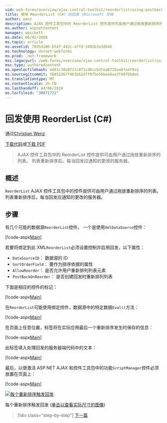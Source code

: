 ```yaml
---
uid: web-forms/overview/ajax-control-toolkit/reorderlist/using-postbacks-with-reorderlist-cs
title: 使用 ReorderList (C#) 的回发 |Microsoft 文档
author: wenz
description: AJAX 控件工具包中的 ReorderList 控件提供可由用户通过拖放重新排序的列表。 每当列表重新排序后，采购订单...
ms.author: aspnetcontent
manager: wpickett
ms.date: 06/02/2008
ms.topic: article
ms.assetid: 70d5d106-b547-442c-a7fd-3492b3e3d646
ms.technology: dotnet-webforms
ms.prod: .net-framework
msc.legacyurl: /web-forms/overview/ajax-control-toolkit/reorderlist/using-postbacks-with-reorderlist-cs
msc.type: authoredcontent
ms.openlocfilehash: ed01c30c0721c8f1cd8ccb3fea0735ea8fa4f0a1
ms.sourcegitcommit: f8852267f463b62d7f975e56bea9aa3f68fbbdeb
ms.translationtype: MT
ms.contentlocale: zh-CN
ms.lasthandoff: 04/06/2018
ms.locfileid: "30871722"
---
```

<a name="using-postbacks-with-reorderlist-c"></a>回发使用 ReorderList (C#)
====================
通过[Christian Wenz](https://github.com/wenz)

[下载代码](http://download.microsoft.com/download/9/3/f/93f8daea-bebd-4821-833b-95205389c7d0/ReorderList4.cs.zip)或[下载 PDF](http://download.microsoft.com/download/2/d/c/2dc10e34-6983-41d4-9c08-f78f5387d32b/reorderlist4CS.pdf)

> AJAX 控件工具包中的 ReorderList 控件提供可由用户通过拖放重新排序的列表。 列表重新排序后，每当回发应通知的更改的服务器。


## <a name="overview"></a>概述

`ReorderList` AJAX 控件工具包中的控件提供可由用户通过拖放重新排序的列表。 列表重新排序后，每当回发应通知的更改的服务器。

## <a name="steps"></a>步骤

有几个可能的数据源`ReorderList`控件。 一个是使用`XmlDataSource`控件：

[!code-aspx[Main](using-postbacks-with-reorderlist-cs/samples/sample1.aspx)]

若要将绑定到此 XML`ReorderList`必须设置控制并启用回发，以下属性：

- `DataSourceID`： 数据源的 ID
- `SortOrderField`： 要作为排序依据的属性
- `AllowReorder`： 是否允许用户重新排列列表元素
- `PostBackOnReorder`： 是否创建回发时重新排列列表

下面是相应的控件的标记：

[!code-aspx[Main](using-postbacks-with-reorderlist-cs/samples/sample2.aspx)]

在`ReorderList`可能使用绑定控件，数据源中的特定数据`Eval()`方法：

[!code-aspx[Main](using-postbacks-with-reorderlist-cs/samples/sample3.aspx)]

在页面上任意位置，标签将在实际应用最后一个重新排序发生时保存的信息：

[!code-aspx[Main](using-postbacks-with-reorderlist-cs/samples/sample4.aspx)]

此标签填入处理回发的服务器端代码中的文本：

[!code-aspx[Main](using-postbacks-with-reorderlist-cs/samples/sample5.aspx)]

最后，以便激活 ASP.NET AJAX 和控件工具包中的功能`ScriptManager`控件必须放置在页面上：

[!code-aspx[Main](using-postbacks-with-reorderlist-cs/samples/sample6.aspx)]


[![每个重新排序触发回发](using-postbacks-with-reorderlist-cs/_static/image2.png)](using-postbacks-with-reorderlist-cs/_static/image1.png)

每个重新排序触发回发 ([单击以查看实际尺寸的图像](using-postbacks-with-reorderlist-cs/_static/image3.png))

> [!div class="step-by-step"]
> [下一篇](drag-and-drop-via-reorderlist-cs.md)
